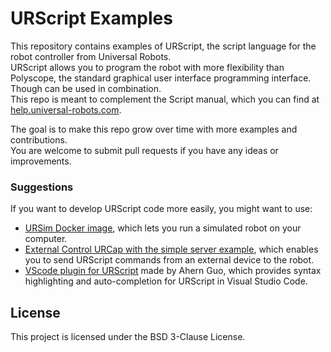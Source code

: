 # URScript Examples

This repository contains examples of URScript, the script language for the robot controller from Universal Robots.\
URScript allows you to program the robot with more flexibility than Polyscope, the standard graphical user interface programming interface. Though can be used in combination.\
This repo is meant to complement the Script manual, which you can find at [help.universal-robots.com](https://help.universal-robots.com).

The goal is to make this repo grow over time with more examples and contributions.\
You are welcome to submit pull requests if you have any ideas or improvements.


### Suggestions

If you want to develop URScript code more easily, you might want to use:

- [URSim Docker image](https://hub.docker.com/u/universalrobots), which lets you run a simulated robot on your computer.
- [External Control URCap with the simple server example](https://github.com/UniversalRobots/Universal_Robots_ExternalControl_URCap/tree/master/examples/simple_external_control_server), which enables you to send URScript commands from an external device to the robot.
- [VScode plugin for URScript](https://marketplace.visualstudio.com/items?itemName=ahern.urscript) made by Ahern Guo, which provides syntax highlighting and auto-completion for URScript in Visual Studio Code.


## License

This project is licensed under the BSD 3-Clause License.
